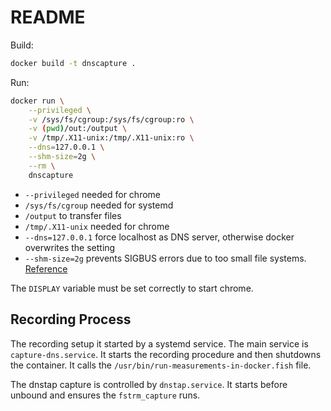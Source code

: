 # README

Build:

```sh
docker build -t dnscapture .
```

Run:

```sh
docker run \
    --privileged \
    -v /sys/fs/cgroup:/sys/fs/cgroup:ro \
    -v (pwd)/out:/output \
    -v /tmp/.X11-unix:/tmp/.X11-unix:ro \
    --dns=127.0.0.1 \
    --shm-size=2g \
    --rm \
    dnscapture
```

* `--privileged` needed for chrome
* `/sys/fs/cgroup` needed for systemd
* `/output` to transfer files
* `/tmp/.X11-unix` needed for chrome
* `--dns=127.0.0.1` force localhost as DNS server, otherwise docker overwrites the setting
* `--shm-size=2g` prevents SIGBUS errors due to too small file systems. [Reference](https://goblincoding.com/2018/02/19/docker-bus-error-no-space-left-on-device/)

The `DISPLAY` variable must be set correctly to start chrome.

## Recording Process

The recording setup it started by a systemd service.
The main service is `capture-dns.service`.
It starts the recording procedure and then shutdowns the container.
It calls the `/usr/bin/run-measurements-in-docker.fish` file.

The dnstap capture is controlled by `dnstap.service`.
It starts before unbound and ensures the `fstrm_capture` runs.
